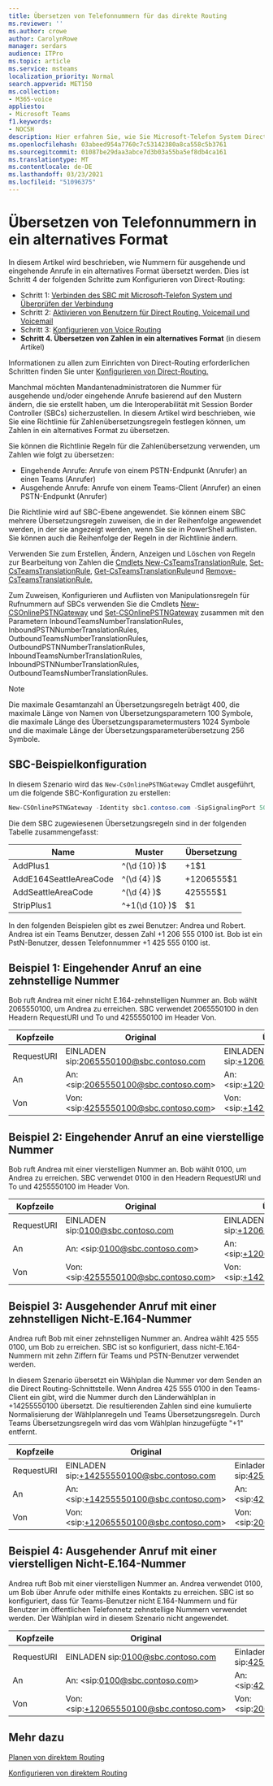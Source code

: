 ```yaml
---
title: Übersetzen von Telefonnummern für das direkte Routing
ms.reviewer: ''
ms.author: crowe
author: CarolynRowe
manager: serdars
audience: ITPro
ms.topic: article
ms.service: msteams
localization_priority: Normal
search.appverid: MET150
ms.collection:
- M365-voice
appliesto:
- Microsoft Teams
f1.keywords:
- NOCSH
description: Hier erfahren Sie, wie Sie Microsoft-Telefon System Direct Routing konfigurieren.
ms.openlocfilehash: 03abeed954a7760c7c53142380a8ca558c5b3761
ms.sourcegitcommit: 01087be29daa3abce7d3b03a55ba5ef8db4ca161
ms.translationtype: MT
ms.contentlocale: de-DE
ms.lasthandoff: 03/23/2021
ms.locfileid: "51096375"
---
```

# <a name="translate-phone-numbers-to-an-alternate-format"></a>Übersetzen von Telefonnummern in ein alternatives Format

In diesem Artikel wird beschrieben, wie Nummern für ausgehende und eingehende Anrufe in ein alternatives Format übersetzt werden.  Dies ist Schritt 4 der folgenden Schritte zum Konfigurieren von Direct-Routing:

- Schritt 1: [Verbinden des SBC mit Microsoft-Telefon System und Überprüfen der Verbindung](direct-routing-connect-the-sbc.md) 
- Schritt 2: [Aktivieren von Benutzern für Direct Routing, Voicemail und Voicemail](direct-routing-enable-users.md)   
- Schritt 3: [Konfigurieren von Voice Routing](direct-routing-voice-routing.md)
- **Schritt 4. Übersetzen von Zahlen in ein alternatives Format**   (in diesem Artikel)

Informationen zu allen zum Einrichten von Direct-Routing erforderlichen Schritten finden Sie unter [Konfigurieren von Direct-Routing.](direct-routing-configure.md)

Manchmal möchten Mandantenadministratoren die Nummer für ausgehende und/oder eingehende Anrufe basierend auf den Mustern ändern, die sie erstellt haben, um die Interoperabilität mit Session Border Controller (SBCs) sicherzustellen. In diesem Artikel wird beschrieben, wie Sie eine Richtlinie für Zahlenübersetzungsregeln festlegen können, um Zahlen in ein alternatives Format zu übersetzen. 

Sie können die Richtlinie Regeln für die Zahlenübersetzung verwenden, um Zahlen wie folgt zu übersetzen:

- Eingehende Anrufe: Anrufe von einem PSTN-Endpunkt (Anrufer) an einen Teams (Anrufer)
- Ausgehende Anrufe: Anrufe von einem Teams-Client (Anrufer) an einen PSTN-Endpunkt (Anrufer)

Die Richtlinie wird auf SBC-Ebene angewendet. Sie können einem SBC mehrere Übersetzungsregeln zuweisen, die in der Reihenfolge angewendet werden, in der sie angezeigt werden, wenn Sie sie in PowerShell auflisten. Sie können auch die Reihenfolge der Regeln in der Richtlinie ändern.

Verwenden Sie zum Erstellen, Ändern, Anzeigen und Löschen von Regeln zur Bearbeitung von Zahlen die [Cmdlets New-CsTeamsTranslationRule,](/powershell/module/skype/new-csteamstranslationrule) [Set-CsTeamsTranslationRule,](/powershell/module/skype/set-csteamstranslationrule) [Get-CsTeamsTranslationRule](/powershell/module/skype/get-csteamstranslationrule)und [Remove-CsTeamsTranslationRule.](/powershell/module/skype/remove-csteamstranslationrule)

Zum Zuweisen, Konfigurieren und Auflisten von Manipulationsregeln für Rufnummern auf SBCs verwenden Sie die Cmdlets [New-CSOnlinePSTNGateway](/powershell/module/skype/new-csonlinepstngateway) und [Set-CSOnlinePSTNGateway](/powershell/module/skype/set-csonlinepstngateway) zusammen mit den Parametern InboundTeamsNumberTranslationRules, InboundPSTNNumberTranslationRules, OutboundTeamsNumberTranslationRules, OutboundPSTNNumberTranslationRules, InboundTeamsNumberTranslationRules, InboundPSTNNumberTranslationRules, OutboundTeamsNumberTranslationRules.

> [!NOTE]
> Die maximale Gesamtanzahl an Übersetzungsregeln beträgt 400, die maximale Länge von Namen von Übersetzungsparametern 100 Symbole, die maximale Länge des Übersetzungsparametermusters 1024 Symbole und die maximale Länge der Übersetzungsparameterübersetzung 256 Symbole.


## <a name="example-sbc-configuration"></a>SBC-Beispielkonfiguration

In diesem Szenario wird das ```New-CsOnlinePSTNGateway``` Cmdlet ausgeführt, um die folgende SBC-Konfiguration zu erstellen:

```PowerShell
New-CSOnlinePSTNGateway -Identity sbc1.contoso.com -SipSignalingPort 5061 –InboundTeamsNumberTranslationRules ‘AddPlus1’, ‘AddE164SeattleAreaCode’ -InboundPSTNNumberTranslationRules ‘AddPlus1’ -OutboundPSTNNumberTranslationRules ‘AddSeattleAreaCode’,  -OutboundTeamsNumberTranslationRules ‘StripPlus1’
```

Die dem SBC zugewiesenen Übersetzungsregeln sind in der folgenden Tabelle zusammengefasst:

|Name  |Muster |Übersetzung  |
|---------|---------|---------|
|AddPlus1     |^(\d {10} )$          |+1$1          |
|AddE164SeattleAreaCode      |^(\d {4} )$          | +1206555$1         |
|AddSeattleAreaCode    |^(\d {4} )$          | 425555$1         |
|StripPlus1    |^+1(\d {10} )$          | $1         |

In den folgenden Beispielen gibt es zwei Benutzer: Andrea und Robert. Andrea ist ein Teams Benutzer, dessen Zahl +1 206 555 0100 ist. Bob ist ein PstN-Benutzer, dessen Telefonnummer +1 425 555 0100 ist.

## <a name="example-1-inbound-call-to-a-ten-digit-number"></a>Beispiel 1: Eingehender Anruf an eine zehnstellige Nummer

Bob ruft Andrea mit einer nicht E.164-zehnstelligen Nummer an. Bob wählt 2065550100, um Andrea zu erreichen.
SBC verwendet 2065550100 in den Headern RequestURI und To und 4255550100 im Header Von.


|Kopfzeile  |Original |Übersetzte Kopfzeile |Angewendete Parameter und Regeln  |
|---------|---------|---------|---------|
|RequestURI  |EINLADEN sip:2065550100@sbc.contoso.com|EINLADEN sip:+12065550100@sbc.contoso.com|InboundTeamsNumberTranslationRules 'AddPlus1'|
|An    |An: \<sip:2065550100@sbc.contoso.com>|An: \<sip:+12065550100@sbc.contoso.com>|InboundTeamsNumberTranlationRules 'AddPlus1'|
|Von   |Von: \<sip:4255550100@sbc.contoso.com>|Von: \<sip:+14255550100@sbc.contoso.com>|InboundPSTNNumberTranslationRules 'AddPlus1'|

## <a name="example-2-inbound-call-to-a-four-digit-number"></a>Beispiel 2: Eingehender Anruf an eine vierstellige Nummer

Bob ruft Andrea mit einer vierstelligen Nummer an. Bob wählt 0100, um Andrea zu erreichen.
SBC verwendet 0100 in den Headern RequestURI und To und 4255550100 im Header Von.


|Kopfzeile  |Original |Übersetzte Kopfzeile |Angewendete Parameter und Regeln  |
|---------|---------|---------|---------|
|RequestURI  |EINLADEN sip:0100@sbc.contoso.com          |EINLADEN sip:+12065550100@sbc.contoso.com           |InboundTeamsNumberTranlationRules 'AddE164SeattleAreaCode'        |
|An    |An: \<sip:0100@sbc.contoso.com>|An: \<sip:+12065550100@sbc.contoso.com>|InboundTeamsNumberTranlationRules 'AddE164SeattleAreaCode'         |
|Von   |Von: \<sip:4255550100@sbc.contoso.com>|Von: \<sip:+14255550100@sbc.contoso.com>|InboundPSTNNumberTranlationRules 'AddPlus1'        |

## <a name="example-3-outbound-call-using-a-ten-digit-non-e164-number"></a>Beispiel 3: Ausgehender Anruf mit einer zehnstelligen Nicht-E.164-Nummer

Andrea ruft Bob mit einer zehnstelligen Nummer an. Andrea wählt 425 555 0100, um Bob zu erreichen.
SBC ist so konfiguriert, dass nicht-E.164-Nummern mit zehn Ziffern für Teams und PSTN-Benutzer verwendet werden.

In diesem Szenario übersetzt ein Wählplan die Nummer vor dem Senden an die Direct Routing-Schnittstelle. Wenn Andrea 425 555 0100 in den Teams-Client ein gibt, wird die Nummer durch den Länderwählplan in +14255550100 übersetzt. Die resultierenden Zahlen sind eine kumulierte Normalisierung der Wählplanregeln und Teams Übersetzungsregeln. Durch Teams Übersetzungsregeln wird das vom Wählplan hinzugefügte "+1" entfernt.


|Kopfzeile  |Original |Übersetzte Kopfzeile |Angewendete Parameter und Regeln  |
|---------|---------|---------|---------|
|RequestURI  |EINLADEN sip:+14255550100@sbc.contoso.com          |Einladen sip:4255550100@sbc.contoso.com       |OutboundPSTNNumberTranlationRules 'StripPlus1'         |
|An    |An: \<sip:+14255550100@sbc.contoso.com>|An: \<sip:4255555555@sbc.contoso.com>|OutboundPSTNNumberTranlationRules 'StripPlus1'       |
|Von   |Von: \<sip:+12065550100@sbc.contoso.com>|Von: \<sip:2065550100@sbc.contoso.com>|OutboundTeamsNumberTranlationRules 'StripPlus1'         |

## <a name="example-4-outbound-call-using-a-four-digit-non-e164-number"></a>Beispiel 4: Ausgehender Anruf mit einer vierstelligen Nicht-E.164-Nummer

Andrea ruft Bob mit einer vierstelligen Nummer an. Andrea verwendet 0100, um Bob über Anrufe oder mithilfe eines Kontakts zu erreichen.
SBC ist so konfiguriert, dass für Teams-Benutzer nicht E.164-Nummern und für Benutzer im öffentlichen Telefonnetz zehnstellige Nummern verwendet werden. Der Wählplan wird in diesem Szenario nicht angewendet.


|Kopfzeile  |Original |Übersetzte Kopfzeile |Angewendete Parameter und Regeln  |
|---------|---------|---------|---------|
|RequestURI  |EINLADEN sip:0100@sbc.contoso.com           |Einladen sip:4255550100@sbc.contoso.com       |InboundTeamsNumberTranlationRules 'AddSeattleAreaCode'         |
|An    |An: \<sip:0100@sbc.contoso.com>|An: \<sip:4255555555@sbc.contoso.com>|InboundTeamsNumberTranlationRulesList 'AddSeattleAreaCode'       |
|Von   |Von: \<sip:+12065550100@sbc.contoso.com>|Von: \<sip:2065550100@sbc.contoso.com>| InboundPSTNNumberTranlationRules 'StripPlus1' |

## <a name="see-also"></a>Mehr dazu

[Planen von direktem Routing](direct-routing-plan.md)

[Konfigurieren von direktem Routing](direct-routing-configure.md)